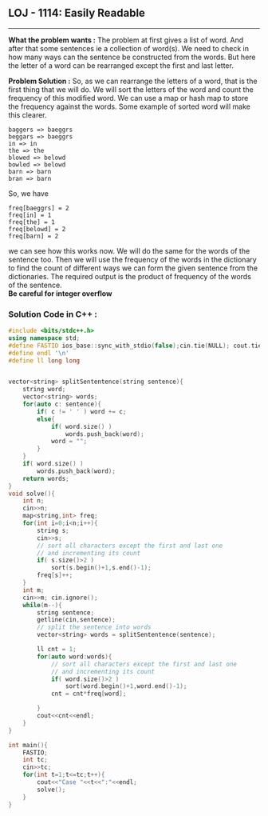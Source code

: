 ## LOJ - 1114: Easily Readable
--- 

**What the problem wants :**
The problem at first gives a list of word. And after that some sentences ie a collection of word(s). We need to check in how many ways can the sentence be constructed from the words. But here the letter of a word can be rearranged except the first and last letter.  

**Problem Solution :**
So, as we can rearrange the letters of a word, that is the first thing that we will do. We will sort the letters of the word and count the frequency of this modified word. We can use a map or hash map to store the frequency against the words.
Some example of sorted word will make this clearer.
```
baggers => baeggrs
beggars => baeggrs
in => in
the => the
blowed => belowd
bowled => belowd
barn => barn
bran => barn
```
So, we have
```
freq[baeggrs] = 2
freq[in] = 1
freq[the] = 1
freq[belowd] = 2
freq[barn] = 2
```
we can see how this works now. We will do the same for the words of the sentence too. Then we will use the frequency of the words in the dictionary to find the count of different ways we can form the given sentence from the dictionaries. The required output is the product of frequency of the words of the sentence.  
**Be careful for integer overflow**

### Solution Code in C++ :
```cpp
#include <bits/stdc++.h>
using namespace std;
#define FASTIO ios_base::sync_with_stdio(false);cin.tie(NULL); cout.tie(NULL);
#define endl '\n'
#define ll long long


vector<string> splitSententence(string sentence){
    string word;
    vector<string> words;
    for(auto c: sentence){
        if( c != ' ' ) word += c;
        else{
            if( word.size() )
                words.push_back(word);
            word = "";
        }
    }
    if( word.size() )
        words.push_back(word);
    return words;
}
void solve(){
    int n;
    cin>>n;
    map<string,int> freq;
    for(int i=0;i<n;i++){
        string s;
        cin>>s;
        // sort all characters except the first and last one
        // and incrementing its count
        if( s.size()>2 )
            sort(s.begin()+1,s.end()-1);
        freq[s]++;
    }
    int m;
    cin>>m; cin.ignore();
    while(m--){
        string sentence;
        getline(cin,sentence);
        // split the sentence into words
        vector<string> words = splitSententence(sentence);

        ll cnt = 1;
        for(auto word:words){
            // sort all characters except the first and last one
            // and incrementing its count
            if( word.size()>2 )
                sort(word.begin()+1,word.end()-1);
            cnt = cnt*freq[word];

        }
        cout<<cnt<<endl;
    }
}

int main(){
    FASTIO;
    int tc;
    cin>>tc;
    for(int t=1;t<=tc;t++){
        cout<<"Case "<<t<<":"<<endl;
        solve();
    }
}


```